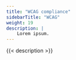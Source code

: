 ```yaml
---
title: "WCAG compliance"
sidebarTitle: "WCAG"
weight: 19
description: |
    Lorem ipsum.
---
```


{{< description >}}
